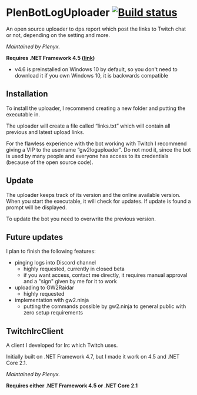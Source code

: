 # PlenBotLogUploader [![Build status](https://ci.appveyor.com/api/projects/status/qdx2bmsj54yg0c0y?svg=true)](https://ci.appveyor.com/project/Plenyx/plenbotloguploader)
An open source uploader to dps.report which post the links to Twitch chat or not, depending on the setting and more.

*Maintained by Plenyx.*

**Requires .NET Framework 4.5 ([link](https://www.microsoft.com/en-us/download/details.aspx?id=30653))**
* v4.6 is preinstalled on Windows 10 by default, so you don't need to download it if you own Windows 10, it is backwards compatible

## Installation
To install the uploader, I recommend creating a new folder and putting the executable in.

The uploader will create a file called “links.txt” which will contain all previous and latest upload links.

For the flawless experience with the bot working with Twitch I recommend giving a VIP to the username “gw2loguploader”. Do not mod it, since the bot is used by many people and everyone has access to its credentials (because of the open source code).

## Update
The uploader keeps track of its version and the online available version. When you start the executable, it will check for updates. If update is found a prompt will be displayed.

To update the bot you need to overwrite the previous version.

## Future updates
I plan to finish the following features:
* pinging logs into Discord channel
  * highly requested, currently in closed beta
  * if you want access, contact me directly, it requires manual approval and a "sign" given by me for it to work
* uploading to GW2Raidar
  * highly requested
* implementation with gw2.ninja
  * putting the commands possible by gw2.ninja to general public with zero setup requirements

## TwitchIrcClient
A client I developed for Irc which Twitch uses.

Initially built on .NET Framework 4.7, but I made it work on 4.5 and .NET Core 2.1.

*Maintained by Plenyx.*

**Requires either .NET Framework 4.5 or .NET Core 2.1**
